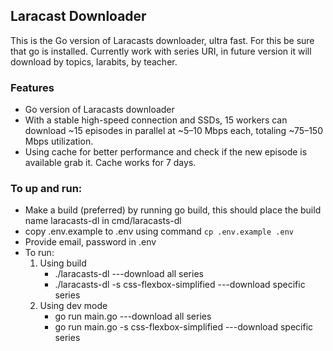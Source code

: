 ## Laracast Downloader
This is the Go version of Laracasts downloader, ultra fast. For this be sure that go is installed.
Currently work with series URI, in future version it will download by topics, larabits, by teacher.

### Features
- Go version of Laracasts downloader
- With a stable high-speed connection and SSDs, 15 workers can download ~15 episodes in parallel at ~5–10 Mbps each, totaling ~75–150 Mbps utilization.
- Using cache for better performance and check if the new episode is available grab it. Cache works for 7 days.


### To up and run:
- Make a build (preferred) by running go build, this should place the build name laracasts-dl in cmd/laracasts-dl
- copy .env.example to .env using command `cp .env.example .env`
- Provide email, password in .env
- To run:
   1. Using build
      - ./laracasts-dl ---download all series
      - ./laracasts-dl -s css-flexbox-simplified   ---download specific series
  2. Using dev mode
     - go run main.go ---download all series
     - go run main.go -s css-flexbox-simplified ---download specific series
         
